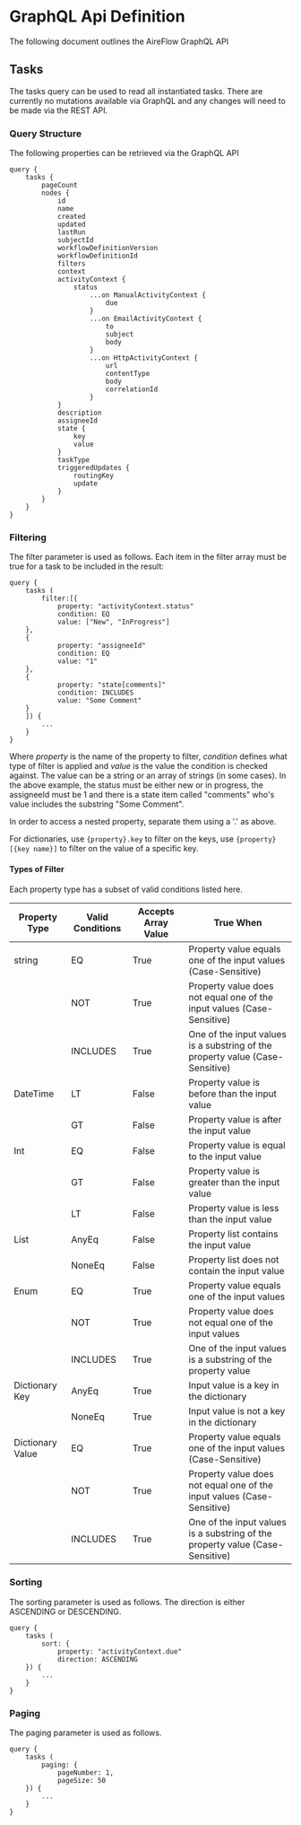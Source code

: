 # GraphQL Api Definition

The following document outlines the AireFlow GraphQL API

## Tasks

The tasks query can be used to read all instantiated tasks. There are currently no mutations available via GraphQL and any changes will need to be made via the REST API.

### Query Structure

The following properties can be retrieved via the GraphQL API

```
query {
    tasks {
        pageCount
        nodes {
            id
            name
            created
            updated
            lastRun
            subjectId
            workflowDefinitionVersion
            workflowDefinitionId
            filters
            context
            activityContext {
                status
                    ...on ManualActivityContext {
                        due
                    }
                    ...on EmailActivityContext {
                        to
                        subject
                        body
                    }
                    ...on HttpActivityContext {
                        url
                        contentType
                        body
                        correlationId
                    }
            }
            description
            assigneeId
            state {
                key
                value
            }
            taskType
            triggeredUpdates {
                routingKey
                update
            }
        }
    }
}
```

### Filtering

The filter parameter is used as follows. Each item in the filter array must be true for a task to be included in the result:

```
query {
    tasks (
        filter:[{
            property: "activityContext.status"
            condition: EQ
            value: ["New", "InProgress"]
    },
    {
            property: "assigneeId"
            condition: EQ
            value: "1"
    },
    {
            property: "state[comments]"
            condition: INCLUDES
            value: "Some Comment"
    }
    ]) {
        ...
    }
}
```

Where _property_ is the name of the property to filter, _condition_ defines what type of filter is applied and _value_ is the value the condition is checked against. The value can be a string or an array of strings (in some cases). In the above example, the status must be either new or in progress, the assigneeId must be 1 and there is a state item called "comments" who's value includes the substring "Some Comment".

In order to access a nested property, separate them using a '.' as above.

For dictionaries, use `{property}.key` to filter on the keys, use `{property}[{key name}]` to filter on the value of a specific key.

#### Types of Filter

Each property type has a subset of valid conditions listed here.

| Property Type    | Valid Conditions | Accepts Array Value | True When                                                                     |
| ---------------- | ---------------- | ------------------- | ----------------------------------------------------------------------------- |
| string           | EQ               | True                | Property value equals one of the input values (Case-Sensitive)                |
|                  | NOT              | True                | Property value does not equal one of the input values (Case-Sensitive)        |
|                  | INCLUDES         | True                | One of the input values is a substring of the property value (Case-Sensitive) |
| DateTime         | LT               | False               | Property value is before than the input value                                 |
|                  | GT               | False               | Property value is after the input value                                       |
| Int              | EQ               | False               | Property value is equal to the input value                                    |
|                  | GT               | False               | Property value is greater than the input value                                |
|                  | LT               | False               | Property value is less than the input value                                   |
| List             | AnyEq            | False               | Property list contains the input value                                        |
|                  | NoneEq           | False               | Property list does not contain the input value                                |
| Enum             | EQ               | True                | Property value equals one of the input values                                 |
|                  | NOT              | True                | Property value does not equal one of the input values                         |
|                  | INCLUDES         | True                | One of the input values is a substring of the property value                  |
| Dictionary Key   | AnyEq            | True                | Input value is a key in the dictionary                                        |
|                  | NoneEq           | True                | Input value is not a key in the dictionary                                    |
| Dictionary Value | EQ               | True                | Property value equals one of the input values (Case-Sensitive)                |
|                  | NOT              | True                | Property value does not equal one of the input values (Case-Sensitive)        |
|                  | INCLUDES         | True                | One of the input values is a substring of the property value (Case-Sensitive) |

### Sorting

The sorting parameter is used as follows. The direction is either ASCENDING or DESCENDING.

```
query {
    tasks (
        sort: {
            property: "activityContext.due"
            direction: ASCENDING
    }) {
        ...
    }
}
```

### Paging

The paging parameter is used as follows.

```
query {
    tasks (
        paging: {
            pageNumber: 1,
            pageSize: 50
    }) {
        ...
    }
}
```
